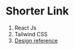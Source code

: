 # Shorter Link

1. React Js
2. Tailwind CSS
3. [Design reference](https://www.frontendmentor.io/challenges/url-shortening-api-landing-page-2ce3ob-G)
